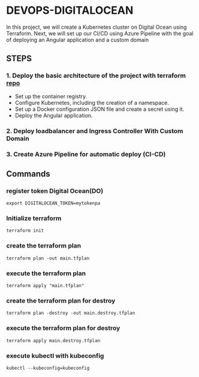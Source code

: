 # DEVOPS-DIGITALOCEAN

In this project, we will create a Kubernetes cluster on Digital Ocean using Terraform. Next, we will set up our CI/CD using Azure Pipeline with the goal of deploying an Angular application and a custom domain

## STEPS
### 1. Deploy the basic architecture of the project with terraform [repo](https://github.com/wlopezob/devops-do/tree/feature/step-1)
- Set up the container registry.
- Configure Kubernetes, including the creation of a namespace.
- Set up a Docker configuration JSON file and create a secret using it.
- Deploy the Angular application.

### 2. Deploy loadbalancer and Ingress Controller With Custom Domain
### 3. Create Azure Pipeline for automatic deploy  (CI-CD)

## Commands
### register token  Digital Ocean(DO)
```
export DIGITALOCEAN_TOKEN=mytokenpa
```

### Initialize  terraform
```
terraform init
```

### create the terraform plan
```
terraform plan -out main.tfplan
```

### execute the terraform  plan
```
terraform apply "main.tfplan"
```

### create the terraform  plan for destroy
```
terraform plan -destroy -out main.destroy.tfplan
```

### execute the terraform  plan for destroy
```
terraform apply main.destroy.tfplan
```

### execute kubectl with kubeconfig
```
kubectl --kubeconfig=kubeconfig
```
